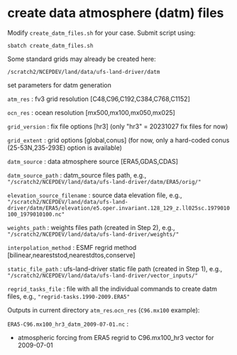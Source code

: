 # create data atmosphere (datm) files

Modify `create_datm_files.sh` for your case. Submit script using:

`sbatch create_datm_files.sh`

Some standard grids may already be created here:

`/scratch2/NCEPDEV/land/data/ufs-land-driver/datm`

 set parameters for datm generation
 
`atm_res`      : fv3 grid resolution [C48,C96,C192,C384,C768,C1152] 

`ocn_res`      : ocean resolution [mx500,mx100,mx050,mx025] 

`grid_version` : fix file options [hr3] (only "hr3" = 20231027 fix files for now) 

`grid_extent`  : grid options [global,conus] (for now, only a hard-coded conus (25-53N,235-293E) option is available) 

`datm_source`  : data atmosphere source [ERA5,GDAS,CDAS]

`datm_source_path` : datm_source files path, e.g., `"/scratch2/NCEPDEV/land/data/ufs-land-driver/datm/ERA5/orig/" `

`elevation_source_filename` : source data elevation file, e.g., `"/scratch2/NCEPDEV/land/data/ufs-land-driver/datm/ERA5/elevation/e5.oper.invariant.128_129_z.ll025sc.1979010100_1979010100.nc"`

`weights_path` : weights files path (created in Step 2), e.g., `"/scratch2/NCEPDEV/land/data/ufs-land-driver/weights/"`

`interpolation_method` : ESMF regrid method [bilinear,neareststod,nearestdtos,conserve]

`static_file_path` : ufs-land-driver static file path (created in Step 1), e.g., `"/scratch2/NCEPDEV/land/data/ufs-land-driver/vector_inputs/"` 

`regrid_tasks_file` : file with all the individual commands to create datm files, e.g., `"regrid-tasks.1990-2009.ERA5"` 

Outputs in current directory `atm_res`.`ocn_res` (`C96.mx100` example):

`ERA5-C96.mx100_hr3_datm_2009-07-01.nc` :
* atmospheric forcing from ERA5 regrid to C96.mx100_hr3 vector for 2009-07-01

